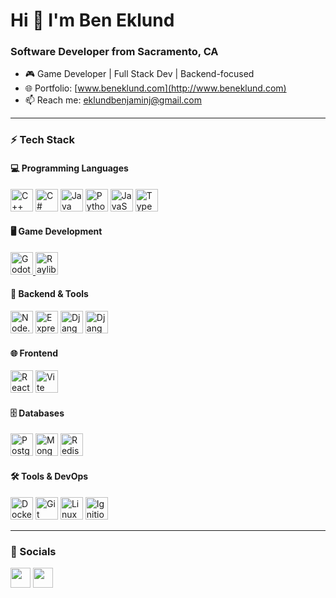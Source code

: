 # Hi 👋 I'm Ben Eklund

### Software Developer from Sacramento, CA

- 🎮 Game Developer | Full Stack Dev | Backend-focused
- 🌐 Portfolio: [www.beneklund.com](http://www.beneklund.com)
- 📫 Reach me: [eklundbenjaminj@gmail.com](mailto:eklundbenjaminj@gmail.com)

---

### ⚡ Tech Stack

#### 💻 Programming Languages
<p align="left">
    <a href="https://isocpp.org/"><img src="https://raw.githubusercontent.com/danielcranney/readme-generator/main/public/icons/skills/cplusplus-colored.svg" width="36" height="36" alt="C++" /></a>
    <a href="https://learn.microsoft.com/en-us/dotnet/csharp/"><img src="https://raw.githubusercontent.com/danielcranney/readme-generator/main/public/icons/skills/csharp-colored.svg" width="36" height="36" alt="C#" /></a>
    <a href="https://www.java.com/"><img src="https://raw.githubusercontent.com/danielcranney/readme-generator/main/public/icons/skills/java-colored.svg" width="36" height="36" alt="Java" /></a>
    <a href="https://www.python.org/"><img src="https://raw.githubusercontent.com/danielcranney/readme-generator/main/public/icons/skills/python-colored.svg" width="36" height="36" alt="Python" /></a>
    <a href="https://developer.mozilla.org/en-US/docs/Web/JavaScript"><img src="https://raw.githubusercontent.com/danielcranney/readme-generator/main/public/icons/skills/javascript-colored.svg" width="36" height="36" alt="JavaScript" /></a>
    <a href="https://www.typescriptlang.org/"><img src="https://raw.githubusercontent.com/danielcranney/readme-generator/main/public/icons/skills/typescript-colored.svg" width="36" height="36" alt="TypeScript" /></a>
</p>

#### 🖥️ Game Development
<p align="left">
    <a href="https://godotengine.org/">
  <img src="https://cdn.jsdelivr.net/gh/devicons/devicon/icons/godot/godot-original.svg" width="36" height="36" alt="Godot" />
</a>

<a href="https://www.raylib.com/">
  <img src="https://imgs.search.brave.com/0uJRW3dCNwGSuMozPfBZzKby7Dzb6WvBteB40ltaOWg/rs:fit:860:0:0:0/g:ce/aHR0cHM6Ly91cGxv/YWQud2lraW1lZGlh/Lm9yZy93aWtpcGVk/aWEvY29tbW9ucy9m/L2Y0L1JheWxpYl9s/b2dvLnBuZw" width="36" height="36" alt="Raylib" />
</a>

</p>

#### 🧠 Backend & Tools
<p align="left">
    <a href="https://nodejs.org/"><img src="https://raw.githubusercontent.com/danielcranney/readme-generator/main/public/icons/skills/nodejs-colored.svg" width="36" height="36" alt="Node.js" /></a>
    <a href="https://expressjs.com/"><img src="https://raw.githubusercontent.com/danielcranney/readme-generator/main/public/icons/skills/express-colored.svg" width="36" height="36" alt="Express" /></a>
    <a href="https://www.djangoproject.com/"><img src="https://raw.githubusercontent.com/danielcranney/readme-generator/main/public/icons/skills/django-colored.svg" width="36" height="36" alt="Django" /></a>
    <a href="https://django-ninja.dev/"><img src="https://django-ninja.dev/img/docs-logo.png" width="36" height="36" alt="Django Ninja" /></a>
</p>

#### 🌐 Frontend
<p align="left">
    <a href="https://react.dev/"><img src="https://raw.githubusercontent.com/danielcranney/readme-generator/main/public/icons/skills/react-colored.svg" width="36" height="36" alt="React" /></a>
    <a href="https://vitejs.dev/"><img src="https://raw.githubusercontent.com/danielcranney/readme-generator/main/public/icons/skills/vite-colored.svg" width="36" height="36" alt="Vite" /></a>
</p>

#### 🗄️ Databases
<p align="left">
    <a href="https://www.postgresql.org/"><img src="https://raw.githubusercontent.com/danielcranney/readme-generator/main/public/icons/skills/postgresql-colored.svg" width="36" height="36" alt="PostgreSQL" /></a>
    <a href="https://www.mongodb.com/"><img src="https://raw.githubusercontent.com/danielcranney/readme-generator/main/public/icons/skills/mongodb-colored.svg" width="36" height="36" alt="MongoDB" /></a>
    <a href="https://redis.io/"><img src="https://cdn4.iconfinder.com/data/icons/redis-2/1451/Untitled-2-512.png" width="36" height="36" alt="Redis" /></a>
</p>

#### 🛠️ Tools & DevOps
<p align="left">
    <a href="https://www.docker.com/"><img src="https://raw.githubusercontent.com/danielcranney/readme-generator/main/public/icons/skills/docker-colored.svg" width="36" height="36" alt="Docker" /></a>
    <a href="https://git-scm.com/"><img src="https://raw.githubusercontent.com/danielcranney/readme-generator/main/public/icons/skills/git-colored.svg" width="36" height="36" alt="Git" /></a>
    <a href="https://www.linux.org/"><img src="https://raw.githubusercontent.com/danielcranney/readme-generator/main/public/icons/skills/linux-colored.svg" width="36" height="36" alt="Linux" /></a>
    <a href="https://www.inductiveautomation.com/"><img src="https://avatars.githubusercontent.com/u/26392698?s=280&v=4" width="36" height="36" alt="Ignition" /></a>
</p>

---

### 🔗 Socials
<p align="left">
    <a href="https://www.github.com/BenEklundCS" target="_blank"><img src="https://raw.githubusercontent.com/danielcranney/readme-generator/main/public/icons/socials/github.svg" width="32" height="32" /></a>
    <a href="https://www.linkedin.com/in/ben-eklund-452264198/" target="_blank"><img src="https://raw.githubusercontent.com/danielcranney/readme-generator/main/public/icons/socials/linkedin.svg" width="32" height="32" /></a>
</p>
